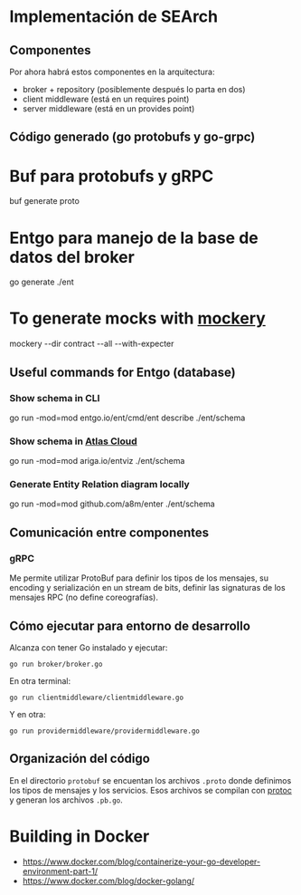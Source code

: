 # Implementación de SEArch

## Componentes

Por ahora habrá estos componentes en la arquitectura:

- broker + repository (posiblemente después lo parta en dos)
- client middleware (está en un requires point)
- server middleware (está en un provides point)

## Código generado (go protobufs y go-grpc)

# Buf para protobufs y gRPC

  buf generate proto

# Entgo para manejo de la base de datos del broker

  go generate ./ent

# To generate mocks with [mockery](https://vektra.github.io/mockery/)

  mockery --dir contract --all --with-expecter


## Useful commands for Entgo (database)

### Show schema in CLI

  go run -mod=mod entgo.io/ent/cmd/ent describe ./ent/schema

### Show schema in [Atlas Cloud](https://gh.atlasgo.cloud/)

  go run -mod=mod ariga.io/entviz ./ent/schema

### Generate Entity Relation diagram locally

  go run -mod=mod github.com/a8m/enter ./ent/schema


## Comunicación entre componentes

### gRPC 

Me permite utilizar ProtoBuf para definir los tipos de los mensajes, su encoding y serialización en un stream de bits, definir las signaturas de los mensajes RPC (no define coreografías).


## Cómo ejecutar para entorno de desarrollo

Alcanza con tener Go instalado y ejecutar:

    go run broker/broker.go

En otra terminal:


    go run clientmiddleware/clientmiddleware.go


Y en otra:


    go run providermiddleware/providermiddleware.go


## Organización del código


En el directorio `protobuf` se encuentan los archivos `.proto` donde definimos los tipos de mensajes y los servicios. Esos archivos se compilan con [protoc](https://developers.google.com/protocol-buffers/docs/overview) y generan los archivos `.pb.go`.


# Building in Docker

- https://www.docker.com/blog/containerize-your-go-developer-environment-part-1/
- https://www.docker.com/blog/docker-golang/
